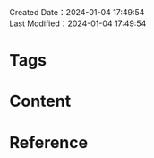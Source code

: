 Created Date：2024-01-04 17:49:54  
Last Modified：2024-01-04 17:49:54

# Tags

# Content

# Reference
